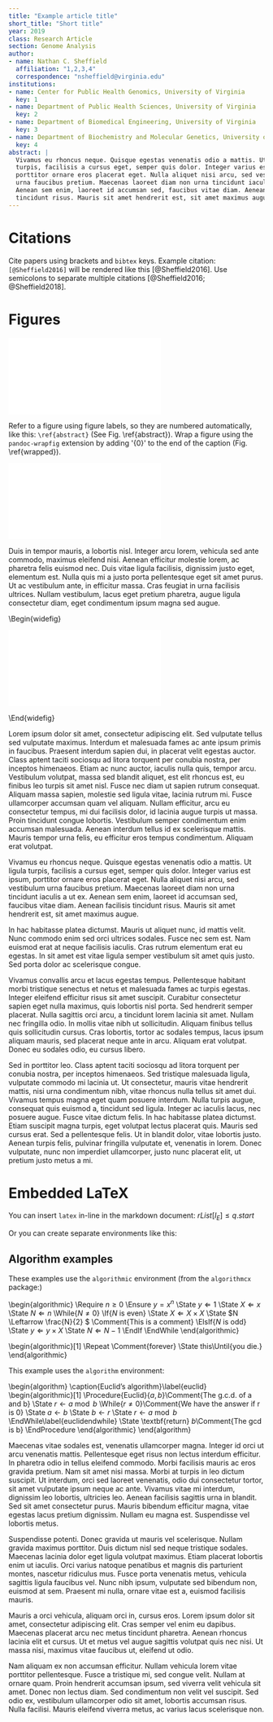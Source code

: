 ```yaml
---
title: "Example article title"
short_title: "Short title"
year: 2019
class: Research Article
section: Genome Analysis
author:
- name: Nathan C. Sheffield
  affiliation: "1,2,3,4"
  correspondence: "nsheffield@virginia.edu"
institutions:
- name: Center for Public Health Genomics, University of Virginia
  key: 1
- name: Department of Public Health Sciences, University of Virginia
  key: 2
- name: Department of Biomedical Engineering, University of Virginia
  key: 3
- name: Department of Biochemistry and Molecular Genetics, University of Virginia
  key: 4
abstract: |
  Vivamus eu rhoncus neque. Quisque egestas venenatis odio a mattis. Ut ligula
  turpis, facilisis a cursus eget, semper quis dolor. Integer varius est ipsum,
  porttitor ornare eros placerat eget. Nulla aliquet nisi arcu, sed vestibulum
  urna faucibus pretium. Maecenas laoreet diam non urna tincidunt iaculis a ut ex.
  Aenean sem enim, laoreet id accumsan sed, faucibus vitae diam. Aenean facilisis
  tincidunt risus. Mauris sit amet hendrerit est, sit amet maximus augue.
---
```


# Citations

Cite papers using brackets and `bibtex` keys. Example citation:
`[@Sheffield2016]` will be rendered like this [@Sheffield2016]. Use semicolons to separate multiple citations [@Sheffield2016; @Sheffield2018].

# Figures

![\label{abstract}Fig. \ref{abstract}: Example full-width figure](fig/example_figure.pdf) 

Refer to a figure using figure labels, so they are numbered automatically, like
this: `\ref{abstract}` (See Fig. \ref{abstract}).  Wrap a figure using the
`pandoc-wrapfig` extension by adding '{0}' to the end of the caption (Fig.
\ref{wrapped}).

![\label{wrapped}Fig. \ref{wrapped}: Wrap a figure {0}](fig/example_figure.pdf) 


Duis in tempor mauris, a lobortis nisl. Integer arcu lorem, vehicula sed ante
commodo, maximus eleifend nisi. Aenean efficitur molestie lorem, ac pharetra
felis euismod nec. Duis vitae ligula facilisis, dignissim justo eget, elementum
est. Nulla quis mi a justo porta pellentesque eget sit amet purus. Ut ac
vestibulum ante, in efficitur massa. Cras feugiat in urna facilisis ultrices.
Nullam vestibulum, lacus eget pretium pharetra, augue ligula consectetur diam,
eget condimentum ipsum magna sed augue.


\Begin{widefig}

![\label{fig3}Fig. \ref{fig3}: Example double-column figure](fig/example_figure.pdf) 

\End{widefig}



Lorem ipsum dolor sit amet, consectetur adipiscing elit. Sed vulputate tellus
sed vulputate maximus. Interdum et malesuada fames ac ante ipsum primis in
faucibus. Praesent interdum sapien dui, in placerat velit egestas auctor. Class
aptent taciti sociosqu ad litora torquent per conubia nostra, per inceptos
himenaeos. Etiam ac nunc auctor, iaculis nulla quis, tempor arcu. Vestibulum
volutpat, massa sed blandit aliquet, est elit rhoncus est, eu finibus leo turpis
sit amet nisl. Fusce nec diam ut sapien rutrum consequat. Aliquam massa sapien,
molestie sed ligula vitae, lacinia rutrum mi. Fusce ullamcorper accumsan quam
vel aliquam. Nullam efficitur, arcu eu consectetur tempus, mi dui facilisis
dolor, id lacinia augue turpis ut massa. Proin tincidunt congue lobortis.
Vestibulum semper condimentum enim accumsan malesuada. Aenean interdum tellus id
ex scelerisque mattis. Mauris tempor urna felis, eu efficitur eros tempus
condimentum. Aliquam erat volutpat.

Vivamus eu rhoncus neque. Quisque egestas venenatis odio a mattis. Ut ligula
turpis, facilisis a cursus eget, semper quis dolor. Integer varius est ipsum,
porttitor ornare eros placerat eget. Nulla aliquet nisi arcu, sed vestibulum
urna faucibus pretium. Maecenas laoreet diam non urna tincidunt iaculis a ut ex.
Aenean sem enim, laoreet id accumsan sed, faucibus vitae diam. Aenean facilisis
tincidunt risus. Mauris sit amet hendrerit est, sit amet maximus augue.

In hac habitasse platea dictumst. Mauris ut aliquet nunc, id mattis velit. Nunc
commodo enim sed orci ultrices sodales. Fusce nec sem est. Nam euismod erat at
neque facilisis iaculis. Cras rutrum elementum erat eu egestas. In sit amet est
vitae ligula semper vestibulum sit amet quis justo. Sed porta dolor ac
scelerisque congue.

Vivamus convallis arcu et lacus egestas tempus. Pellentesque habitant morbi
tristique senectus et netus et malesuada fames ac turpis egestas. Integer
eleifend efficitur risus sit amet suscipit. Curabitur consectetur sapien eget
nulla maximus, quis lobortis nisl porta. Sed hendrerit semper placerat. Nulla
sagittis orci arcu, a tincidunt lorem lacinia sit amet. Nullam nec fringilla
odio. In mollis vitae nibh ut sollicitudin. Aliquam finibus tellus quis
sollicitudin cursus. Cras lobortis, tortor ac sodales tempus, lacus ipsum
aliquam mauris, sed placerat neque ante in arcu. Aliquam erat volutpat. Donec eu
sodales odio, eu cursus libero.

Sed in porttitor leo. Class aptent taciti sociosqu ad litora torquent per
conubia nostra, per inceptos himenaeos. Sed tristique malesuada ligula,
vulputate commodo mi lacinia ut. Ut consectetur, mauris vitae hendrerit mattis,
nisi urna condimentum nibh, vitae rhoncus nulla tellus sit amet dui. Vivamus
tempus magna eget quam posuere interdum. Nulla turpis augue, consequat quis
euismod a, tincidunt sed ligula. Integer ac iaculis lacus, nec posuere augue.
Fusce vitae dictum felis. In hac habitasse platea dictumst. Etiam suscipit magna
turpis, eget volutpat lectus placerat quis. Mauris sed cursus erat. Sed a
pellentesque felis. Ut in blandit dolor, vitae lobortis justo. Aenean turpis
felis, pulvinar fringilla vulputate et, venenatis in lorem. Donec vulputate,
nunc non imperdiet ullamcorper, justo nunc placerat elit, ut pretium justo metus
a mi.


# Embedded LaTeX

You can insert `latex` in-line in the markdown document: $rList[I_E] \leq q.start$

Or you can create separate environments like this:


## Algorithm examples

These examples use the `algorithmic` environment (from the `algorithmcx` package:)

\begin{algorithmic}
\Require $n \geq 0$
\Ensure $y = x^n$
\State $y \Leftarrow 1$
\State $X \Leftarrow x$
\State $N \Leftarrow n$
\While{$N \neq 0$}
\If{$N$ is even}
  \State $X \Leftarrow X \times X$
  \State $N \Leftarrow \frac{N}{2} $  \Comment{This is a comment}
\ElsIf{$N$ is odd}
  \State $y \Leftarrow y \times X$
  \State $N \Leftarrow N - 1$
\EndIf
\EndWhile
\end{algorithmic}


\begin{algorithmic}[1]
\Repeat
\Comment{forever}
\State this\Until{you die.}
\end{algorithmic}

This example uses the `algorithm` environment:

\begin{algorithm}
\caption{Euclid’s algorithm}\label{euclid}
\begin{algorithmic}[1]
\Procedure{Euclid}{$a,b$}\Comment{The g.c.d. of a and b}
\State $r\gets a\bmod b$
\While{$r\not=0$}\Comment{We have the answer if r is 0}
\State $a\gets b$
\State $b\gets r$
\State $r\gets a\bmod b$
\EndWhile\label{euclidendwhile}
\State \textbf{return} $b$\Comment{The gcd is b}
\EndProcedure
\end{algorithmic}
\end{algorithm}

Maecenas vitae sodales est, venenatis ullamcorper magna. Integer id orci ut arcu venenatis mattis. Pellentesque eget risus non lectus interdum efficitur. In pharetra odio in tellus eleifend commodo. Morbi facilisis mauris ac eros gravida pretium. Nam sit amet nisi massa. Morbi at turpis in leo dictum suscipit. Ut interdum, orci sed laoreet venenatis, odio dui consectetur tortor, sit amet vulputate ipsum neque ac ante. Vivamus vitae mi interdum, dignissim leo lobortis, ultricies leo. Aenean facilisis sagittis urna in blandit. Sed sit amet consectetur purus. Mauris bibendum efficitur magna, vitae egestas lacus pretium dignissim. Nullam eu magna est. Suspendisse vel lobortis metus.

Suspendisse potenti. Donec gravida ut mauris vel scelerisque. Nullam gravida maximus porttitor. Duis dictum nisl sed neque tristique sodales. Maecenas lacinia dolor eget ligula volutpat maximus. Etiam placerat lobortis enim ut iaculis. Orci varius natoque penatibus et magnis dis parturient montes, nascetur ridiculus mus. Fusce porta venenatis metus, vehicula sagittis ligula faucibus vel. Nunc nibh ipsum, vulputate sed bibendum non, euismod at sem. Praesent mi nulla, ornare vitae est a, euismod facilisis mauris.

Mauris a orci vehicula, aliquam orci in, cursus eros. Lorem ipsum dolor sit amet, consectetur adipiscing elit. Cras semper vel enim eu dapibus. Maecenas placerat arcu nec metus tincidunt pharetra. Aenean rhoncus lacinia elit et cursus. Ut et metus vel augue sagittis volutpat quis nec nisi. Ut massa nisi, maximus vitae faucibus ut, eleifend ut odio.

Nam aliquam ex non accumsan efficitur. Nullam vehicula lorem vitae porttitor pellentesque. Fusce a tristique mi, sed congue velit. Nullam at ornare quam. Proin hendrerit accumsan ipsum, sed viverra velit vehicula sit amet. Donec non lectus diam. Sed condimentum non velit vel suscipit. Sed odio ex, vestibulum ullamcorper odio sit amet, lobortis accumsan risus. Nulla facilisi. Mauris eleifend viverra metus, ac varius lacus scelerisque non. 